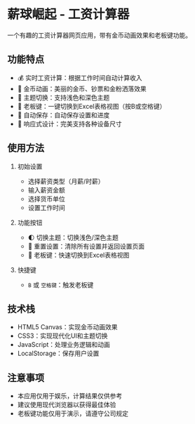 # 薪球崛起 - 工资计算器

一个有趣的工资计算器网页应用，带有金币动画效果和老板键功能。

## 功能特点

- 💰 实时工资计算：根据工作时间自动计算收入
- 🌟 金币动画：美丽的金币、钞票和金粉洒落效果
- 🎨 主题切换：支持浅色和深色主题
- 🔑 老板键：一键切换到Excel表格视图（按B或空格键）
- 💾 自动保存：自动保存设置和进度
- 📱 响应式设计：完美支持各种设备尺寸

## 使用方法

1. 初始设置
   - 选择薪资类型（月薪/时薪）
   - 输入薪资金额
   - 选择货币单位
   - 设置工作时间

2. 功能按钮
   - 🌓 切换主题：切换浅色/深色主题
   - 🔄 重置设置：清除所有设置并返回设置页面
   - 💼 老板键：快速切换到Excel表格视图

3. 快捷键
   - `B` 或 `空格键`：触发老板键

## 技术栈

- HTML5 Canvas：实现金币动画效果
- CSS3：实现现代化UI和主题切换
- JavaScript：处理业务逻辑和动画
- LocalStorage：保存用户设置

## 注意事项

- 本应用仅用于娱乐，计算结果仅供参考
- 建议使用现代浏览器以获得最佳体验
- 老板键功能仅用于演示，请遵守公司规定
